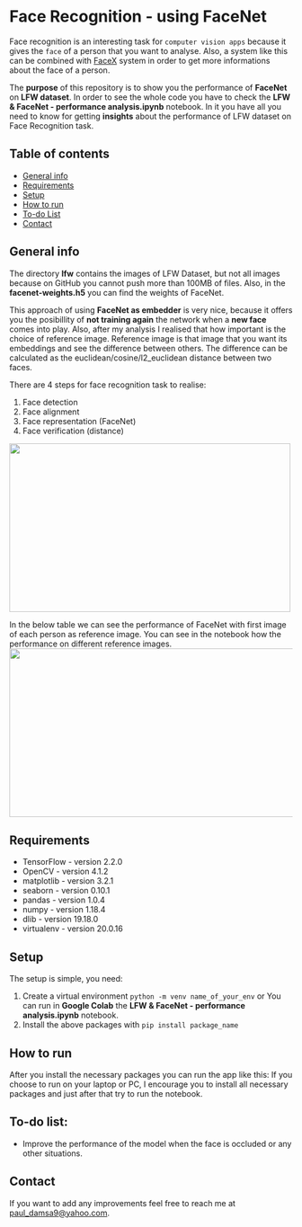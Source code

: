# **Face Recognition - using FaceNet**

Face recognition is an interesting task for `computer vision apps` because it gives the `face` of a person that you want to analyse. Also, a system like this can be combined with [FaceX](https://github.com/pauldamsa/FaceX) system in order to get more informations about the face of a person.

The **purpose** of this repository is to show you the performance of **FaceNet** on **LFW dataset**.
In order to see the whole code you have to check the **LFW & FaceNet - performance analysis.ipynb** notebook. In it you have all you need to know for getting **insights** about the performance of LFW dataset on Face Recognition task.
## Table of contents
* [General info](#general-info)
* [Requirements](#requirements)
* [Setup](#setup)
* [How to run](#how-to-run)
* [To-do List](#to-do-list)
* [Contact](#contact)

## General info
The directory **lfw** contains the images of LFW Dataset, but not all images because on GitHub you cannot push more than 100MB of files. Also, in the **facenet-weights.h5** you can find the weights of FaceNet.

This approach of using **FaceNet as embedder** is very nice, because it offers you the posibillity of **not training again** the network when a **new face** comes into play. Also, after my analysis I realised that how important is the choice of reference image. Reference image is that image that you want its embeddings and see the difference between others. The difference can be calculated as the euclidean/cosine/l2_euclidean distance between two faces.

There are 4 steps for face recognition task to realise:
1. Face detection
2. Face alignment
3. Face representation (FaceNet)
4. Face verification (distance)
<img src = "https://github.com/pauldamsa/Face-Recognition/blob/master/face-recognition-approach.png" height = "300" width="500">

In the below table we can see the performance of FaceNet with first image of each person as reference image. You can see in the notebook how the performance on different reference images. 
<img src = "https://github.com/pauldamsa/Face-Recognition/blob/master/10-persons%20analysis.png" height = "300" width = "1000">

## Requirements
* TensorFlow - version 2.2.0
* OpenCV - version 4.1.2
* matplotlib - version 3.2.1
* seaborn - version 0.10.1
* pandas - version 1.0.4
* numpy - version 1.18.4
* dlib - version 19.18.0
* virtualenv - version 20.0.16

## Setup
The setup is simple, you need:
1. Create a virtual environment `python -m venv name_of_your_env` or You can run in **Google Colab** the **LFW & FaceNet - performance analysis.ipynb** notebook.
2. Install the above packages with `pip install package_name`

## How to run
After you install the necessary packages you can run the app like this:
If you choose to run on your laptop or PC, I encourage you to install all necessary packages and just after that try to run the notebook.

## To-do list:
* Improve the performance of the model when the face is occluded or any other situations.

## Contact

If you want to add any improvements feel free to reach me at <paul_damsa9@yahoo.com>.
